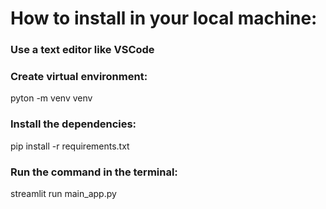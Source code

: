 # How to install in your local machine:

### Use a text editor like VSCode

### Create virtual environment:

pyton -m venv venv

### Install the dependencies:

pip install -r requirements.txt

### Run the command in the terminal:

streamlit run main_app.py